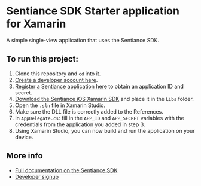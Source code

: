 # Sentiance SDK Starter application for Xamarin
A simple single-view application that uses the Sentiance SDK.

## To run this project:
1. Clone this repository and `cd` into it.
2. [Create a developer account here](https://audience.sentiance.com/developers).
3. [Register a Sentiance application here](https://audience.sentiance.com/apps) to obtain an application ID and secret.
4. [Download the Sentiance iOS Xamarin SDK](https://sentiance-sdk.s3.amazonaws.com/ios/xamarin/sentiance-ios-sdk-4.6.12.dll) and place it in the `Libs` folder.
5. Open the `.sln` file in Xamarin Studio.
6. Make sure the DLL file is correctly added to the References.
7. In `AppDelegate.cs`: fill in the `APP_ID` and `APP_SECRET` variables with the credentials from the application you added in step 3.
8. Using Xamarin Studio, you can now build and run the application on your device.


## More info
- [Full documentation on the Sentiance SDK](https://audience.sentiance.com/docs)
- [Developer signup](https://audience.sentiance.com/developers)
